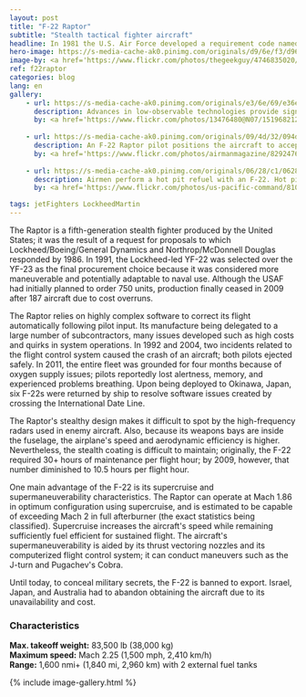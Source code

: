 ```yaml
---
layout: post
title: "F-22 Raptor"
subtitle: "Stealth tactical fighter aircraft"
headline: In 1981 the U.S. Air Force developed a requirement code named "Senior Sky" for new air superiority fighter to replace the F-15 Eagle and F-16 Fighting Falcon, culminating in the flight test of two technology demonstrator prototypes, the YF-22 and the YF-23.
hero-image: https://s-media-cache-ak0.pinimg.com/originals/d9/6e/f3/d96ef334934bf485c0b18465395e0f87.jpg
image-by: <a href='https://www.flickr.com/photos/thegeekguy/4746835020/in/photolist-8esLF7-5t8LiH-8GvKFg-332fzx-3R4KDY-8k4u4y-rwFeHM-5rwyKe-dGvguE-8jYWKT-336Lrq-drD8MC-5rwDxt-4y3Mvy-6RRSMA-99Rwe9-56PHdi-31KhF1-336LoW-cV2ryU-goAn7z-8k4uPu-5rwETx-8epv6v-5V5UUh-dG66Gk-8e6siD-9gEvtS-ygz2s-6RMQiM-8jYz6B-6SvdsU-psKPfv-dhzieo-7Asb3A-6RRThq-phjrH-6CEsKs-dNZBuY-2ay2B5-5rAUhs-6RRTxf-goAaWY-x35xdP-85VkAH-eopTFz-kFHY7A-5uUuXK-7AHZJo-99NntX' target='_new'>F-22 Raptor</a> by <a href='https://www.flickr.com/photos/thegeekguy/' target='_new' >David Newberger</a> under <a href='https://creativecommons.org/licenses/by-nc-nd/2.0/' target='_new'>Attribution-NonCommercial-NoDerivs 2.0 Generic</a>
ref: f22raptor
categories: blog
lang: en
gallery:
    - url: https://s-media-cache-ak0.pinimg.com/originals/e3/6e/69/e36e691b5aaea3449ca5a11861989ae9.jpg
      description: Advances in low-observable technologies provide significantly improved survivability and lethality against air-to-air and surface-to-air threats.
      by: <a href='https://www.flickr.com/photos/13476480@N07/15196821287/in/photolist-p9TFw8-4RBtaQ-pcKjDP-oVvVQH-5rAZUd-yhppXc-pcKiRg-oVvVH8-pJDJRN-dJYrjb-7SmAJP-dbD4TD-8GJHfu-cvNaS9-5sLLZq-dkWsEA-dGvdNy-5rB3Y9-dGpVG2-dGpPjx-82LJ64-5V1nyK-6S43mQ-5rB3t9-5sfVVB-dGvimd-5rAV5A-5rAYww-9r66oH-5rAYas-dGpQhx-dkWs7Q-5rAVwW-5rwHgB-5V5KPQ-5rwBzn-5rwFSV-dGpWhH-x3C242-cV2roJ-5rwGBr-dkWrYj-6qkhhY-5rB5no-dGpTEK-dkWsyY-5aFyyv-5sAEWo-5V1ocD-c2Dq7E' target='_new'>F-22 Raptor</a> by <a href='https://www.flickr.com/photos/13476480@N07/' target='_new' >manhai</a> under <a href='https://creativecommons.org/licenses/by/2.0/' target='_new'>Attribution 2.0 Generic</a>
      
    - url: https://s-media-cache-ak0.pinimg.com/originals/09/4d/32/094d323e9bb70aa10fed941f967d5674.jpg
      description: An F-22 Raptor pilot positions the aircraft to accept fuel from a KC-135 Stratotanker.
      by: <a href='https://www.flickr.com/photos/airmanmagazine/8292476604/in/photolist-dCM7oy-prxsT9-cXfEMQ-bu9baS-oprGSW-cXfP5f-cNJcDs-cNJdzN-oFEqRt-6TgMQr-m1SKMe-cXfG8G-cNJbxq-cXfF3S-cXfNNo-cXfM3J-8BLEfG-DSFGFC-cXfPj3-8tNTU4-dJYrjY-9NFfSL-cXfKkA-cXfPyo-cXfGGm-cXfFSq-cXfH1b-cNJcbU-cXfKDf-riFV1Q-9i9PsC-cXfK5w-u1ciLE-9i6JRH-cXfHPo-cNJbpm-cXfMBy-6Tm169-cXfKVb-cXfGqE-9iCkzh-buoR5w-bHiD4v-cXfLsm-bHiDgi-cXfMWN-cXfFAE-9izdwe-cXfHA5-bHiDNK' target='_new'>120510-F-JQ435-133</a> by <a href='https://www.flickr.com/photos/airmanmagazine/' target='_new' >Airman Magazine</a> under <a href='https://creativecommons.org/licenses/by-nc/2.0/' target='_new'>Attribution-NonCommercial 2.0 Generic</a>
      
    - url: https://s-media-cache-ak0.pinimg.com/originals/06/28/c1/0628c1601ebbadc8e951853ea1fba663.jpg
      description: Airmen perform a hot pit refuel with an F-22. Hot pit refueling is a procedure performed in order to rapidly refuel the aircraft and allow it to complete a second sortie in a short amount of time.
      by: <a href='https://www.flickr.com/photos/us-pacific-command/8100814506/' target='_new'>Perform a hot pit refuel with an F-22</a> by <a href='https://www.flickr.com/photos/us-pacific-command/' target='_new' >U.S. Pacific Command</a> under <a href='https://creativecommons.org/licenses/by-nc-nd/2.0/' target='_new'>Attribution-NonCommercial-NoDerivs 2.0 Generic</a>

tags: jetFighters LockheedMartin
---
```

The Raptor is a fifth-generation stealth fighter produced by the United States; it was the result of a request for proposals to which Lockheed/Boeing/General Dynamics and Northrop/McDonnell Douglas responded by 1986. In 1991, the Lockheed-led YF-22 was selected over the YF-23 as the final procurement choice because it was considered more maneuverable and potentially adaptable to naval use. Although the USAF had initially planned to order 750 units, production finally ceased in 2009 after 187 aircraft due to cost overruns.

The Raptor relies on highly complex software to correct its flight automatically following pilot input. Its manufacture being delegated to a large number of subcontractors, many issues developed such as high costs and quirks in system operations. In 1992 and 2004, two incidents related to the flight control system caused the crash of an aircraft; both pilots ejected safely. In 2011, the entire fleet was grounded for four months because of oxygen supply issues; pilots reportedly lost alertness, memory, and experienced problems breathing. Upon being deployed to Okinawa, Japan, six F-22s were returned by ship to resolve software issues created by crossing the International Date Line.

The Raptor's stealthy design makes it difficult to spot by the high-frequency radars used in enemy aircraft. Also, because its weapons bays are inside the fuselage, the airplane's speed and aerodynamic efficiency is higher. Nevertheless, the stealth coating is difficult to maintain; originally, the F-22 required 30+ hours of maintenance per flight hour; by 2009, however, that number diminished to 10.5 hours per flight hour.

One main advantage of the F-22 is its supercruise and supermaneuverability characteristics. The Raptor can operate at Mach 1.86 in optimum configuration using supercruise, and is estimated to be capable of exceeding Mach 2 in full afterburner (the exact statistics being classified). Supercruise increases the aircraft's speed while remaining sufficiently fuel efficient for sustained flight. The aircraft's supermaneuverability is aided by its thrust vectoring nozzles and its computerized flight control system; it can conduct maneuvers such as the J-turn and Pugachev's Cobra.

Until today, to conceal military secrets, the F-22 is banned to export. Israel, Japan, and Australia had to abandon obtaining the aircraft due to its unavailability and cost.

<h3>Characteristics</h3>

<strong>Max. takeoff weight:</strong> 83,500 lb (38,000 kg)<br />
<strong>Maximum speed:</strong> Mach 2.25 (1,500 mph, 2,410 km/h)<br />
<strong>Range:</strong> 1,600 nmi+ (1,840 mi, 2,960 km) with 2 external fuel tanks

{% include image-gallery.html %}
